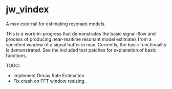 # jw_vindex
A max external for estimating resonant models.

This is a work-in-progress that demonstrates the basic signal-flow and process of producing near-realtime resonant model estimates from a specified window of a signal buffer in max.  Currently, the basic functionality is demonstrated.  See the included test patches for explanation of basic functions.

TODO: 
* Implement Decay Rate Estimation
* Fix crash on FFT window resizing.
